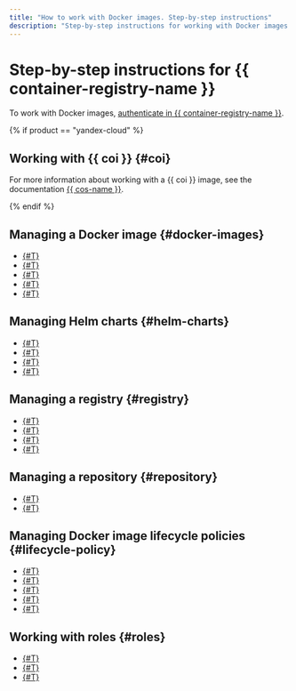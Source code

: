 ```yaml
---
title: "How to work with Docker images. Step-by-step instructions"
description: "Step-by-step instructions for working with Docker images in {{ yandex-cloud }}. From the article you will learn how to manage a Docker image, registry, repository and automatic policies. We will tell you in detail about creating, deleting, uploading and downloading Docker images."
---
```


# Step-by-step instructions for {{ container-registry-name }}

To work with Docker images, [authenticate in {{ container-registry-name }}](authentication.md).

{% if product == "yandex-cloud" %}

## Working with {{ coi }} {#coi}

For more information about working with a {{ coi }} image, see the documentation [{{ cos-name }}](../../cos/).

{% endif %}

## Managing a Docker image {#docker-images}

* [{#T}](docker-image/docker-image-list.md)
* [{#T}](docker-image/docker-image-create.md)
* [{#T}](docker-image/docker-image-push.md)
* [{#T}](docker-image/docker-image-pull.md)
* [{#T}](docker-image/docker-image-delete.md)

## Managing Helm charts {#helm-charts}

* [{#T}](helm-chart/helm-chart-list.md)
* [{#T}](helm-chart/helm-chart-push.md)
* [{#T}](helm-chart/helm-chart-pull.md)
* [{#T}](helm-chart/helm-chart-delete.md)

## Managing a registry {#registry}

* [{#T}](registry/registry-list.md)
* [{#T}](registry/registry-create.md)
* [{#T}](registry/registry-update.md)
* [{#T}](registry/registry-delete.md)

## Managing a repository {#repository}

* [{#T}](repository/repository-list.md)
* [{#T}](repository/repository-create.md)

## Managing Docker image lifecycle policies {#lifecycle-policy}

* [{#T}](lifecycle-policy/lifecycle-policy-list.md)
* [{#T}](lifecycle-policy/lifecycle-policy-create.md)
* [{#T}](lifecycle-policy/lifecycle-policy-update.md)
* [{#T}](lifecycle-policy/lifecycle-policy-dry-run.md)
* [{#T}](lifecycle-policy/lifecycle-policy-delete.md)

## Working with roles {#roles}

* [{#T}](roles/grant.md)
* [{#T}](roles/get-assigned-roles.md)
* [{#T}](roles/revoke.md)